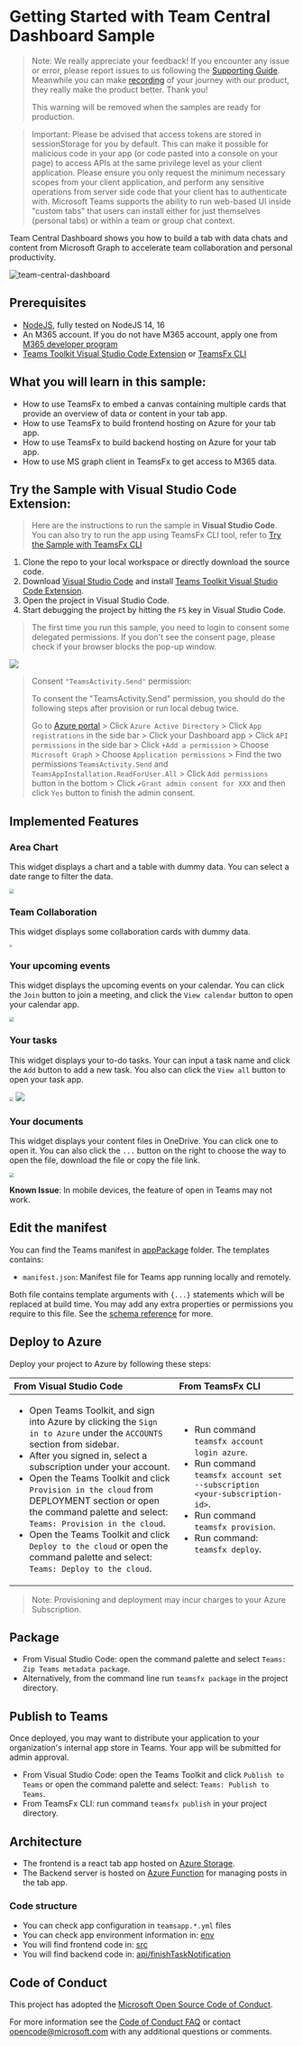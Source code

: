 # Getting Started with Team Central Dashboard Sample

> Note: We really appreciate your feedback! If you encounter any issue or error, please report issues to us following the [Supporting Guide](./../SUPPORT.md). Meanwhile you can make [recording](https://aka.ms/teamsfx-record) of your journey with our product, they really make the product better. Thank you!
>
> This warning will be removed when the samples are ready for production.

> Important: Please be advised that access tokens are stored in sessionStorage for you by default. This can make it possible for malicious code in your app (or code pasted into a console on your page) to access APIs at the same privilege level as your client application. Please ensure you only request the minimum necessary scopes from your client application, and perform any sensitive operations from server side code that your client has to authenticate with.
Microsoft Teams supports the ability to run web-based UI inside "custom tabs" that users can install either for just themselves (personal tabs) or within a team or group chat context.

Team Central Dashboard shows you how to build a tab with data chats and content from Microsoft Graph to accelerate team collaboration and personal productivity.

![team-central-dashboard](images/team-central-dashboard.gif)

## Prerequisites

- [NodeJS](https://nodejs.org/en/), fully tested on NodeJS 14, 16
- An M365 account. If you do not have M365 account, apply one from [M365 developer program](https://developer.microsoft.com/en-us/microsoft-365/dev-program)
- [Teams Toolkit Visual Studio Code Extension](https://aka.ms/teams-toolkit) or [TeamsFx CLI](https://aka.ms/teamsfx-cli)

## What you will learn in this sample:

- How to use TeamsFx to embed a canvas containing multiple cards that provide an overview of data or content in your tab app.
- How to use TeamsFx to build frontend hosting on Azure for your tab app.
- How to use TeamsFx to build backend hosting on Azure for your tab app.
- How to use MS graph client in TeamsFx to get access to M365 data.

## Try the Sample with Visual Studio Code Extension:
> Here are the instructions to run the sample in **Visual Studio Code**. You can also try to run the app using TeamsFx CLI tool, refer to [Try the Sample with TeamsFx CLI](cli.md)
1. Clone the repo to your local workspace or directly download the source code.
2. Download [Visual Studio Code](https://code.visualstudio.com) and install [Teams Toolkit Visual Studio Code Extension](https://aka.ms/teams-toolkit).
3. Open the project in Visual Studio Code.
4. Start debugging the project by hitting the `F5` key in Visual Studio Code.

> The first time you run this sample, you need to login to consent some delegated permissions. If you don't see the consent page, please check if your browser blocks the pop-up window.
<img src="public\popup-block.png">

> Consent `"TeamsActivity.Send"` permission: 
>
> To consent the "TeamsActivity.Send" permission, you should do the following steps after provision or run local debug twice.
> 
> Go to [Azure portal](https://portal.azure.com/) > Click `Azure Active Directory` > Click `App registrations` in the side bar > Click your Dashboard app > Click `API permissions` in the side bar > Click `+Add a permission` > Choose `Microsoft Graph` > Choose `Application permissions` > Find the two permissions `TeamsActivity.Send` and `TeamsAppInstallation.ReadForUser.All` > Click `Add permissions` button in the bottom > Click `✔Grant admin consent for XXX` and then click `Yes` button to finish the admin consent.

## Implemented Features  

### Area Chart
This widget displays a chart and a table with dummy data. You can select a date range to filter the data. 

<img src="public\area-chart.png" style="zoom: 50%"> 

### Team Collaboration
This widget displays some collaboration cards with dummy data.

<img src="public\collaborations.png" style="zoom: 30%">

### Your upcoming events

This widget displays the upcoming events on your calendar. You can click the `Join` button to join a meeting, and click the `View calendar` button to open your calendar app.

<img src="public\join-meeting.png" style="zoom: 50%">


### Your tasks

This widget displays your to-do tasks. Your can input a task name and click the `Add` button to add a new task. You also can click the `View all` button to open your task app.

<img src="public\add-task.png" style="zoom: 45%">

<img src="public\task-notification.png">

### Your documents
This widget displays your content files in OneDrive. You can click one to open it. You can also click the `...` button on the right to choose the way to open the file, download the file or copy the file link.

<img src="public\document.png" style="zoom: 50%">

**Known Issue**: In mobile devices, the feature of open in Teams may not work.

## Edit the manifest

You can find the Teams manifest in [appPackage](appPackage) folder. The templates contains:
* `manifest.json`: Manifest file for Teams app running locally and remotely.

Both file contains template arguments with `{...}` statements which will be replaced at build time. You may add any extra properties or permissions you require to this file. See the [schema reference](https://docs.microsoft.com/en-us/microsoftteams/platform/resources/schema/manifest-schema) for more.

## Deploy to Azure

Deploy your project to Azure by following these steps:

| From Visual Studio Code                                                                                                                                                                                                                                                                                                                                                                                                                                                                                                 | From TeamsFx CLI                                                                                                                                                                                                                    |
|:------------------------------------------------------------------------------------------------------------------------------------------------------------------------------------------------------------------------------------------------------------------------------------------------------------------------------------------------------------------------------------------------------------------------------------------------------------------------------------------------------------------------|:------------------------------------------------------------------------------------------------------------------------------------------------------------------------------------------------------------------------------------|
| <ul><li>Open Teams Toolkit, and sign into Azure by clicking the `Sign in to Azure` under the `ACCOUNTS` section from sidebar.</li> <li>After you signed in, select a subscription under your account.</li><li>Open the Teams Toolkit and click `Provision in the cloud` from DEPLOYMENT section or open the command palette and select: `Teams: Provision in the cloud`.</li><li>Open the Teams Toolkit and click `Deploy to the cloud` or open the command palette and select: `Teams: Deploy to the cloud`.</li></ul> | <ul> <li>Run command `teamsfx account login azure`.</li> <li>Run command `teamsfx account set --subscription <your-subscription-id>`.</li> <li> Run command `teamsfx provision`.</li> <li>Run command: `teamsfx deploy`. </li></ul> |

> Note: Provisioning and deployment may incur charges to your Azure Subscription.

## Package

- From Visual Studio Code: open the command palette and select `Teams: Zip Teams metadata package`.
- Alternatively, from the command line run `teamsfx package` in the project directory.

## Publish to Teams

Once deployed, you may want to distribute your application to your organization's internal app store in Teams. Your app will be submitted for admin approval.

- From Visual Studio Code: open the Teams Toolkit and click `Publish to Teams` or open the command palette and select: `Teams: Publish to Teams`.
- From TeamsFx CLI: run command `teamsfx publish` in your project directory.

## Architecture

- The frontend is a react tab app hosted on [Azure Storage](https://docs.microsoft.com/en-us/azure/storage/).
- The Backend server is hosted on [Azure Function](https://docs.microsoft.com/en-us/azure/azure-functions/) for managing posts in the tab app.

### Code structure

- You can check app configuration in `teamsapp.*.yml` files
- You can check app environment information in: [env](env)
- You will find frontend code in: [src](src)
- You will find backend code in: [api/finishTaskNotification](api/finishTaskNotification)

## Code of Conduct

This project has adopted the [Microsoft Open Source Code of Conduct](https://opensource.microsoft.com/codeofconduct/).

For more information see the [Code of Conduct FAQ](https://opensource.microsoft.com/codeofconduct/faq/) or
contact [opencode@microsoft.com](mailto:opencode@microsoft.com) with any additional questions or comments.
